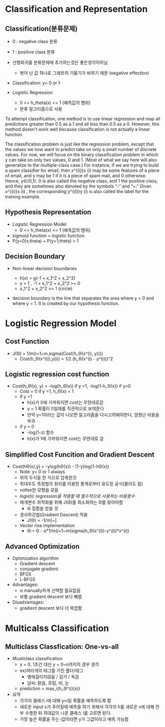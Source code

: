 # Classification and Representation
## Classification(분류문제)
- 0 : negative class 분류
- 1 : positive class 분류
- 선형회귀를 분류문제에 추가하는것은 좋은생각이아님
  - 벗어 난 값 하나로 그래프의 기울기가 바뀌기 때문 (negative effection)

- Classification: y= 0 or 1

- Logistic Regression
  - 0 <= h_theta(x) <= 1 (예측값의 볌위)
  - 분류 알고리즘으로 사용

To attempt classification, one method is to use linear regression and map all predictions greater than 0.5 as a 1 and all less than 0.5 as a 0. However, this method doesn't work well because classification is not actually a linear function.

The classification problem is just like the regression problem, except that the values we now want to predict take on only a small number of discrete values. For now, we will focus on the binary classification problem in which y can take on only two values, 0 and 1. (Most of what we say here will also generalize to the multiple-class case.) For instance, if we are trying to build a spam classifier for email, then x^{(i)}x
(i)
  may be some features of a piece of email, and y may be 1 if it is a piece of spam mail, and 0 otherwise. Hence, y∈{0,1}. 0 is also called the negative class, and 1 the positive class, and they are sometimes also denoted by the symbols “-” and “+.” Given x^{(i)}x
(i)
 , the corresponding y^{(i)}y
(i)
  is also called the label for the training example.



## Hypothesis Representation
- Logistic Regression Model
  - 0 <= h_theta(x) <= 1 (예측값의 볌위)
- sigmoid function = logistic function
- P(y=0|x;theta) + P(y=1;theta) = 1


## Decision Boundary
- Non-linear decision boundaries
  - h(x) = g(-1 + x_1^2 + x_2^2)
  - y = 1 , -1 + x_1^2 + x_2^2 >= 0
  - x_1^2 + x_2^2 >= 1 (circle)

- decision boundary is the line that separates the area where y = 0 and where y = 1. It is created by our hypothesis function.


# Logistic Regression Model
## Cost Function
- J(Θ) = 1/m(i=1~m,sigma(Cost(h_Θ(x^(i), y))))
  - Cost(h_Θ(x^(i)),y(i)) = 1/2 (h_Θ(x^(i) - y^(i)))^2

## Logistic regression cost function
- Cost(h_Θ(x), y) = -log(h_Θ(x)) if y =1, -log(1-h_Θ(x)) if y=0
  - Cost = 0 if y =1, h_Θ(x) = 1
  - if y =1
    - h(x)가 0에 가까워지면 cost는 무한대로감
    - y = 1 확률이 0일때를 직관적으로 보여준다
    - 만약 y=1이라는 값이 나오면 알고리즘을 다시고려해야한다, 엄청난 비용을 부과
  - if y = 0
    - -log(1-z) 함수
    - h(x)가 1에 가까워지면 cost는 무한대로 감

## Simplified Cost Funcition and Gradient Descent
- Cost(hΘ(x),y) = -ylog(hΘ(x)) - (1-y)log(1-hΘ(x))
  - Note: y= 0 or 1 always
  - 위의 두식을 한 식으로 압축한것
  - 최대우도 측정법의 원리를 이용한 통계로부터 유도된 공식(몰라도 됨)
  - voltex한 모형을 갖음
  - *logistic regression을 적용할 때 필수적으로 사용하는 비용함수*
  - 매개변수 최적화를 위해 J(Θ)를 최소화하는 Θ를 찾아야함
    - Θ 집합을 얻을 것
  - 경사하강법(Gradient Descent) 적용
    - J(Θ) = -1/m[\~]
  - Vector rise implementation
    - Θ:= Θ - α*1/m(i=1~m(sigma(h_Θ(x^(i))-y^(i))\*x^(i))

## Advanced Optimization
- Optimization algorithm
  - Gradient descent
  - conjugate gradient
  - BFGS
  - L-BFGS
- Advantages:
  - α manually하게 선택할 필요없음
  - 보통 gradient descent 보다 빠름
- Disadvantages:
  - gradient descent 보다 더 복잡함


# Multicalss Classification
## Multiclass Classfication: One-vs-all
- Musticlass classification
  - y = 0, 1조건 대신 y = 0~n까지의 경우 생각
  - ex)여러개의 태그를 가진 폴더/태그
    - 병에걸리지않음 / 감기 / 독감
    - 날씨: 맑음, 흐림, 비, 눈
  - prediction = max_i(h_Θ^(i)(x))
- 요약
  - 각각의 클래스 i에 대해 y=i일 확률을 예측하도록 함
  - 새로운 input x가 주어질때 예측을 하기 위해서 각각의 h를 새로운 x에 대해 전부 수행한 뒤 최대값이 나온 클래스 i를 고르면 된다.
  - 가장 높은 확률을 주는 i값이라면 y가 그값이라고 예측 가능함
